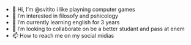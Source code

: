- 👋 Hi, I’m @svitito i like playning computer games
- 👀 I’m interested in filosofy and pshicology
- 🌱 I’m currently learning english for 3 years
- 💞️ I’m looking to collaborate on be a better studant and pass at enem
- 📫 How to reach me on my social midias

<!---
svitito/svitito is a ✨ special ✨ repository because its `README.md` (this file) appears on your GitHub profile.
You can click the Preview link to take a look at your changes.
--->

